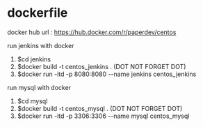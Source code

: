 # dockerfile


docker hub url : https://hub.docker.com/r/paperdev/centos


run jenkins with docker
1. $cd jenkins
2. $docker build -t centos_jenkins . (DOT NOT FORGET DOT)
3. $docker run -itd -p 8080:8080 --name jenkins centos_jenkins


run mysql with docker
1. $cd mysql
2. $docker build -t centos_mysql . (DOT NOT FORGET DOT)
3. $docker run -itd -p 3306:3306 --name mysql centos_mysql
